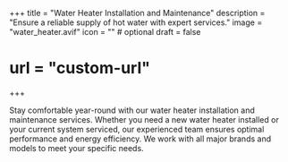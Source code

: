+++
title = "Water Heater Installation and Maintenance"
description = "Ensure a reliable supply of hot water with expert services."
image = "water_heater.avif"
icon = "" # optional
draft = false

# url = "custom-url"
+++

Stay comfortable year-round with our water heater installation and maintenance services. Whether you need a new water heater installed or your current system serviced, our experienced team ensures optimal performance and energy efficiency. We work with all major brands and models to meet your specific needs.
